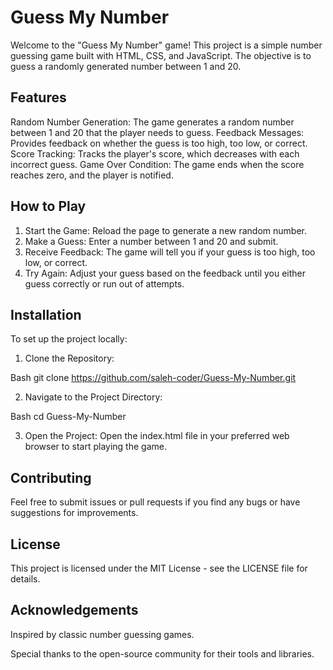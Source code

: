 # Guess My Number

Welcome to the "Guess My Number" game! This project is a simple number guessing game built with HTML, CSS, and JavaScript. The objective is to guess a randomly generated number between 1 and 20.

## Features

Random Number Generation: The game generates a random number between 1 and 20 that the player needs to guess.
Feedback Messages: Provides feedback on whether the guess is too high, too low, or correct.
Score Tracking: Tracks the player's score, which decreases with each incorrect guess.
Game Over Condition: The game ends when the score reaches zero, and the player is notified.

## How to Play

1. Start the Game: Reload the page to generate a new random number.
2. Make a Guess: Enter a number between 1 and 20 and submit.
3. Receive Feedback: The game will tell you if your guess is too high, too low, or correct.
4. Try Again: Adjust your guess based on the feedback until you either guess correctly or run out of attempts.

## Installation

To set up the project locally:

1. Clone the Repository:

Bash
git clone https://github.com/saleh-coder/Guess-My-Number.git

2. Navigate to the Project Directory:

Bash
cd Guess-My-Number

3. Open the Project:
   Open the index.html file in your preferred web browser to start playing the game.

## Contributing

Feel free to submit issues or pull requests if you find any bugs or have suggestions for improvements.

## License

This project is licensed under the MIT License - see the LICENSE file for details.

## Acknowledgements

Inspired by classic number guessing games.

Special thanks to the open-source community for their tools and libraries.
